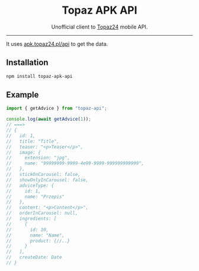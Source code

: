 
<div align="center" >
<h1>Topaz APK API</h1>
Unofficial client to <a href="https://topaz24.pl">Topaz24</a> mobile API.

</div>

---

It uses [apk.topaz24.pl/api](https://apk.topaz24.pl/api) to get the data.

## Installation
```bash
npm install topaz-apk-api
```

## Example 
```ts
import { getAdvice } from "topaz-api";

console.log(await getAdvice(1));
// ===>
// {
//   id: 1,
//   title: "Title",
//   teaser: "<p>Teaser</p>",
//   image: {
//     extension: "jpg",
//     name: "99999999-9999-4e99-9999-999999999999",
//   },
//   stickOnCarousel: false,
//   showOnlyInCarousel: false,
//   adviceType: {
//     id: 1,
//     name: "Przepis"
//   },
//   content: "<p>Content</p>",
//   orderInCarousel: null,
//   ingredients: [
//     {
//       id: 10,
//       name: "Name",
//       product: {//..}
//     }
//   ],
//   createDate: Date
// }
```
